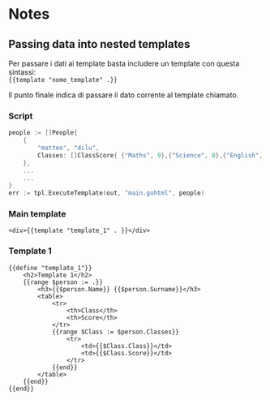 # Notes

## Passing data into nested templates

Per passare i dati ai template basta includere un template con questa sintassi:<br>
`{{template "nome_template" .}}`

Il punto finale indica di passare il dato corrente al template chiamato.

### Script

```Go
people := []People{
    {
        "matteo", "dilu",
        Classes: []ClassScore{ {"Maths", 9},{"Science", 8},{"English", 7}, },
    }, 
    ...
    ...
}
err := tpl.ExecuteTemplate(out, "main.gohtml", people)
```

### Main template

```Gohtml
<div>{{template "template_1" . }}</div>
```

### Template 1

```Gohtml
{{define "template_1"}}
    <h2>Template 1</h2>
    {{range $person := .}}
        <h3>{{$person.Name}} {{$person.Surname}}</h3>
        <table>
            <tr>
                <th>Class</th>
                <th>Score</th>
            </tr>
            {{range $Class := $person.Classes}}
                <tr>
                    <td>{{$Class.Class}}</td>
                    <td>{{$Class.Score}}</td>
                </tr>
            {{end}}
        </table>
    {{end}}
{{end}}
```